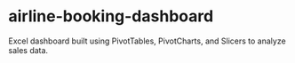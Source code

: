 # airline-booking-dashboard
Excel dashboard built using PivotTables, PivotCharts, and Slicers to analyze sales data.
